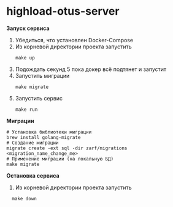 # highload-otus-server

**Запуск сервиса**
1. Убедиться, что установлен Docker-Compose
2. Из корневой директории проекта запустить 
   ```shell 
   make up
   ```
3. Подождать секунд 5 пока докер всё подтянет и запустит
4. Запустить миграции
   ```shell 
   make migrate
   ```
5. Запустить сервис
   ```shell 
   make run
   ```

**Миграции**

```shell
# Установка библиотеки миграции
brew install golang-migrate
# Создание миграции
migrate create -ext sql -dir zarf/migrations <migration_name_change_me>
# Применение миграции (на локальную БД)
make migrate
```

**Остановка сервиса**
1. Из корневой директории проекта запустить
 ```shell 
   make down
 ```